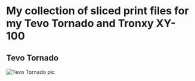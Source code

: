 # My collection of sliced print files for my Tevo Tornado and Tronxy XY-100

## Tevo Tornado
![Tevo Tornado pic](https://images-na.ssl-images-amazon.com/images/I/71TMgfY8SAL._SX342_.jpg)
